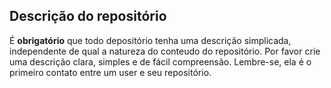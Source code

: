 ## Descrição do repositório

É **obrigatório** que todo depositório tenha uma descrição simplicada, independente de qual a natureza do conteudo do repositório.
Por favor crie uma descrição clara, simples e de fácil compreensão. Lembre-se, ela é o primeiro contato entre um user e seu repositório.
